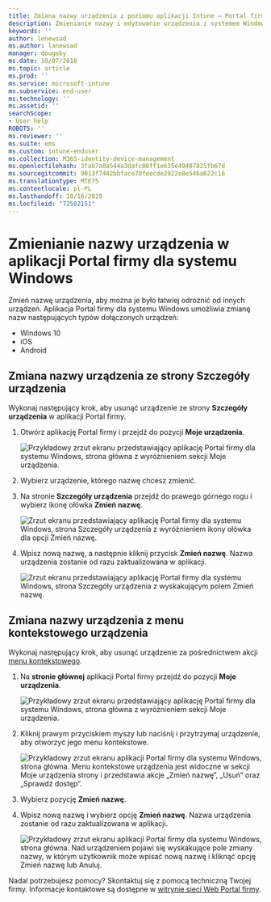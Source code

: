 ```yaml
---
title: Zmiana nazwy urządzenia z poziomu aplikacji Intune — Portal firmy dla systemu Windows
description: Zmienianie nazwy i edytowanie urządzenia z systemem Windows 10, Android, iOS lub Microsoft HoloLens w aplikacji Intune — Portal firmy dla systemu Windows
keywords: ''
author: lenewsad
ms.author: lanewsad
manager: dougeby
ms.date: 10/07/2018
ms.topic: article
ms.prod: ''
ms.service: microsoft-intune
ms.subservice: end-user
ms.technology: ''
ms.assetid: ''
searchScope:
- User help
ROBOTS: ''
ms.reviewer: ''
ms.suite: ems
ms.custom: intune-enduser
ms.collection: M365-identity-device-management
ms.openlocfilehash: 3fab7a0a544a3dafc08ff1e635e49407825fb67d
ms.sourcegitcommit: 9013f7442bbface78feecde2922e8e546a622c16
ms.translationtype: MTE75
ms.contentlocale: pl-PL
ms.lasthandoff: 10/16/2019
ms.locfileid: "72502151"
---
```

# <a name="rename-device-from-the-company-portal-app-for-windows"></a>Zmienianie nazwy urządzenia w aplikacji Portal firmy dla systemu Windows
Zmień nazwę urządzenia, aby można je było łatwiej odróżnić od innych urządzeń. Aplikacja Portal firmy dla systemu Windows umożliwia zmianę nazw następujących typów dołączonych urządzeń:  
* Windows 10
* iOS
* Android  

## <a name="rename-device-from-device-details-page"></a>Zmiana nazwy urządzenia ze strony **Szczegóły urządzenia**  
Wykonaj następujący krok, aby usunąć urządzenie ze strony **Szczegóły urządzenia** w aplikacji Portal firmy. 

1. Otwórz aplikację Portal firmy i przejdź do pozycji **Moje urządzenia**.  

    ![Przykładowy zrzut ekranu przedstawiający aplikację Portal firmy dla systemu Windows, strona główna z wyróżnieniem sekcji Moje urządzenia.](./media/1809_CheckAccess_Context_Select_Device.png)  
2. Wybierz urządzenie, którego nazwę chcesz zmienić.
3. Na stronie **Szczegóły urządzenia** przejdź do prawego górnego rogu i wybierz ikonę ołówka **Zmień nazwę**.  

     ![Zrzut ekranu przedstawiający aplikację Portal firmy dla systemu Windows, strona Szczegóły urządzenia z wyróżnieniem ikony ołówka dla opcji Zmień nazwę.](./media/1809_Rename_CPapp_Windows_icon.png) 
4. Wpisz nową nazwę, a następnie kliknij przycisk **Zmień nazwę**. Nazwa urządzenia zostanie od razu zaktualizowana w aplikacji.  

     ![Zrzut ekranu przedstawiający aplikację Portal firmy dla systemu Windows, strona Szczegóły urządzenia z wyskakującym polem Zmień nazwę.](./media/1808_RenameApp_Popup.png)  

## <a name="rename-device-from-device-context-menu"></a>Zmiana nazwy urządzenia z menu kontekstowego urządzenia  
Wykonaj następujący krok, aby usunąć urządzenie za pośrednictwem akcji [menu kontekstowego](https://docs.microsoft.com//windows/uwp/design/controls-and-patterns/menus).  

1. Na **stronie głównej** aplikacji Portal firmy przejdź do pozycji **Moje urządzenia**.

    ![Przykładowy zrzut ekranu przedstawiający aplikację Portal firmy dla systemu Windows, strona główna z wyróżnieniem sekcji Moje urządzenia.](./media/1809_CheckAccess_Context_Select_Device.png)  
2. Kliknij prawym przyciskiem myszy lub naciśnij i przytrzymaj urządzenie, aby otworzyć jego menu kontekstowe.  

    ![Przykładowy zrzut ekranu aplikacji Portal firmy dla systemu Windows, strona główna. Menu kontekstowe urządzenia jest widoczne w sekcji **Moje urządzenia** strony i przedstawia akcje „Zmień nazwę”, „Usuń” oraz „Sprawdź dostęp”.](./media/1809_DeviceContextMenu_Windows_CP.png)    
3. Wybierz pozycję **Zmień nazwę**.  
4. Wpisz nową nazwę i wybierz opcję **Zmień nazwę**. Nazwa urządzenia zostanie od razu zaktualizowana w aplikacji.  

     ![Przykładowy zrzut ekranu aplikacji Portal firmy dla systemu Windows, strona główna. Nad urządzeniem pojawi się wyskakujące pole zmiany nazwy, w którym użytkownik może wpisać nową nazwę i kliknąć opcję Zmień nazwę lub Anuluj.](./media/1808_RenameApp_Popup.png)  

Nadal potrzebujesz pomocy? Skontaktuj się z pomocą techniczną Twojej firmy. Informacje kontaktowe są dostępne w [witrynie sieci Web Portal firmy](https://go.microsoft.com/fwlink/?linkid=2010980).

